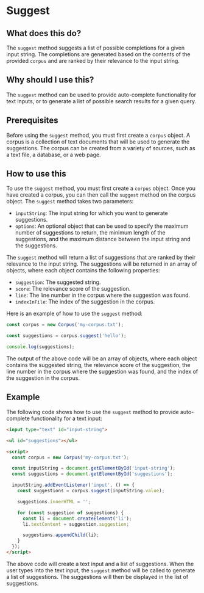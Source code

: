 
  
   # **Suggest**

## What does this do?

The `suggest` method suggests a list of possible completions for a given input string. The completions are generated based on the contents of the provided `corpus` and are ranked by their relevance to the input string.

## Why should I use this?

The `suggest` method can be used to provide auto-complete functionality for text inputs, or to generate a list of possible search results for a given query.

## Prerequisites

Before using the `suggest` method, you must first create a `corpus` object. A corpus is a collection of text documents that will be used to generate the suggestions. The corpus can be created from a variety of sources, such as a text file, a database, or a web page.

## How to use this

To use the `suggest` method, you must first create a `corpus` object. Once you have created a corpus, you can then call the `suggest` method on the corpus object. The `suggest` method takes two parameters:

* `inputString`: The input string for which you want to generate suggestions.
* `options`: An optional object that can be used to specify the maximum number of suggestions to return, the minimum length of the suggestions, and the maximum distance between the input string and the suggestions.

The `suggest` method will return a list of suggestions that are ranked by their relevance to the input string. The suggestions will be returned in an array of objects, where each object contains the following properties:

* `suggestion`: The suggested string.
* `score`: The relevance score of the suggestion.
* `line`: The line number in the corpus where the suggestion was found.
* `indexInFile`: The index of the suggestion in the corpus.

Here is an example of how to use the `suggest` method:

```javascript
const corpus = new Corpus('my-corpus.txt');

const suggestions = corpus.suggest('hello');

console.log(suggestions);
```

The output of the above code will be an array of objects, where each object contains the suggested string, the relevance score of the suggestion, the line number in the corpus where the suggestion was found, and the index of the suggestion in the corpus.

## Example

The following code shows how to use the `suggest` method to provide auto-complete functionality for a text input:

```html
<input type="text" id="input-string">

<ul id="suggestions"></ul>

<script>
  const corpus = new Corpus('my-corpus.txt');

  const inputString = document.getElementById('input-string');
  const suggestions = document.getElementById('suggestions');

  inputString.addEventListener('input', () => {
    const suggestions = corpus.suggest(inputString.value);

    suggestions.innerHTML = '';

    for (const suggestion of suggestions) {
      const li = document.createElement('li');
      li.textContent = suggestion.suggestion;

      suggestions.appendChild(li);
    }
  });
</script>
```

The above code will create a text input and a list of suggestions. When the user types into the text input, the `suggest` method will be called to generate a list of suggestions. The suggestions will then be displayed in the list of suggestions.
  
  